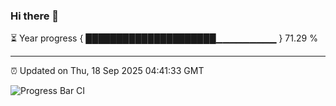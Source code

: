 ### Hi there 👋

⏳ Year progress { █████████████████████▁▁▁▁▁▁▁▁▁ } 71.29 %

---

⏰ Updated on Thu, 18 Sep 2025 04:41:33 GMT

![Progress Bar CI](https://github.com/IshwaranRudhara/GIT-ACTION/workflows/Progress%20Bar%20CI/badge.svg)
